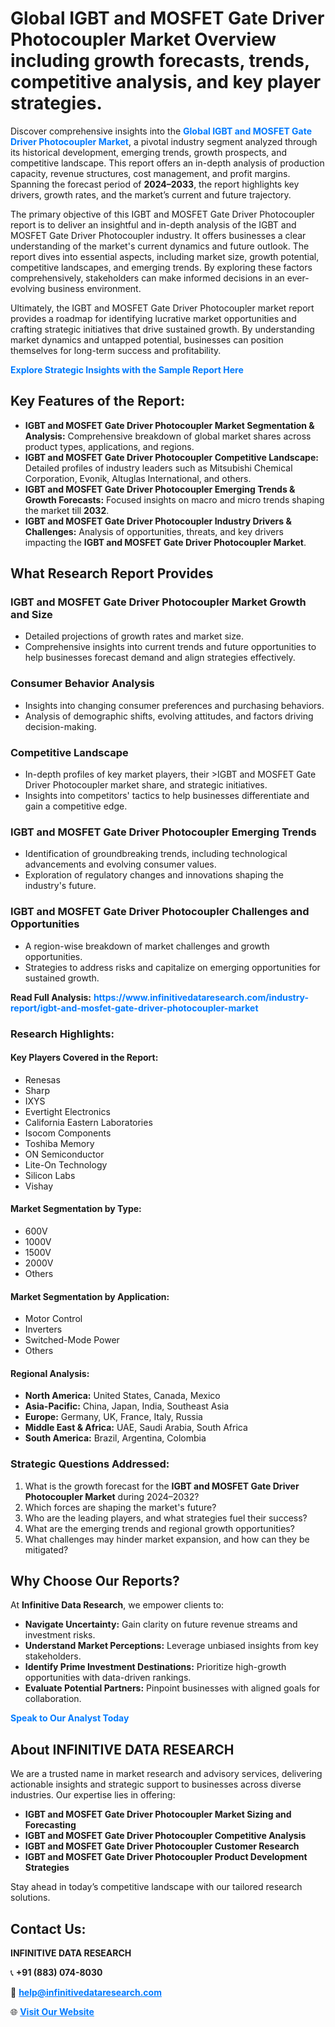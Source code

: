 <h1>Global IGBT and MOSFET Gate Driver Photocoupler Market Overview including growth forecasts, trends, competitive analysis, and key player strategies.</h1>
<p>
Discover comprehensive insights into the 
<a href="https://www.infinitivedataresearch.com/industry-report/igbt-and-mosfet-gate-driver-photocoupler-market" rel="dofollow" style="color: #007BFF; text-decoration: none;"><strong>Global IGBT and MOSFET Gate Driver Photocoupler Market</strong></a>, a pivotal industry segment analyzed through its historical development, emerging trends, growth prospects, and competitive landscape. This report offers an in-depth analysis of production capacity, revenue structures, cost management, and profit margins. Spanning the forecast period of <strong>2024–2033</strong>, the report highlights key drivers, growth rates, and the market’s current and future trajectory.
</p>
<p>
The primary objective of this IGBT and MOSFET Gate Driver Photocoupler report is to deliver an insightful and in-depth analysis of the IGBT and MOSFET Gate Driver Photocoupler industry. It offers businesses a clear understanding of the market's current dynamics and future outlook. The report dives into essential aspects, including market size, growth potential, competitive landscapes, and emerging trends. By exploring these factors comprehensively, stakeholders can make informed decisions in an ever-evolving business environment.
</p>
<p>
Ultimately, the IGBT and MOSFET Gate Driver Photocoupler market report provides a roadmap for identifying lucrative market opportunities and crafting strategic initiatives that drive sustained growth. By understanding market dynamics and untapped potential, businesses can position themselves for long-term success and profitability.
</p>
<p>
<a href="https://www.infinitivedataresearch.com/request-sample/reportId=106520" style="color: #007BFF; text-decoration: none;"><strong>Explore Strategic Insights with the Sample Report Here</strong></a>
</p>

<h2>Key Features of the Report:</h2>
<ul>
<li><strong>IGBT and MOSFET Gate Driver Photocoupler Market Segmentation & Analysis:</strong> Comprehensive breakdown of global market shares across product types, applications, and regions.</li>
<li><strong>IGBT and MOSFET Gate Driver Photocoupler Competitive Landscape:</strong> Detailed profiles of industry leaders such as Mitsubishi Chemical Corporation, Evonik, Altuglas International, and others.</li>
<li><strong>IGBT and MOSFET Gate Driver Photocoupler Emerging Trends & Growth Forecasts:</strong> Focused insights on macro and micro trends shaping the market till <strong>2032</strong>.</li>
<li><strong>IGBT and MOSFET Gate Driver Photocoupler Industry Drivers & Challenges:</strong> Analysis of opportunities, threats, and key drivers impacting the <strong>IGBT and MOSFET Gate Driver Photocoupler Market</strong>.</li>
</ul>

<h2>What Research Report Provides</h2>
<h3>IGBT and MOSFET Gate Driver Photocoupler Market Growth and Size</h3>
<ul>
<li>Detailed projections of growth rates and market size.</li>
<li>Comprehensive insights into current trends and future opportunities to help businesses forecast demand and align strategies effectively.</li>
</ul>

<h3>Consumer Behavior Analysis</h3>
<ul>
<li>Insights into changing consumer preferences and purchasing behaviors.</li>
<li>Analysis of demographic shifts, evolving attitudes, and factors driving decision-making.</li>
</ul>

<h3>Competitive Landscape</h3>
<ul>
<li>In-depth profiles of key market players, their >IGBT and MOSFET Gate Driver Photocoupler market share, and strategic initiatives.</li>
<li>Insights into competitors' tactics to help businesses differentiate and gain a competitive edge.</li>
</ul>

<h3>IGBT and MOSFET Gate Driver Photocoupler Emerging Trends</h3>
<ul>
<li>Identification of groundbreaking trends, including technological advancements and evolving consumer values.</li>
<li>Exploration of regulatory changes and innovations shaping the industry's future.</li>
</ul>

<h3>IGBT and MOSFET Gate Driver Photocoupler Challenges and Opportunities</h3>
<ul>
<li>A region-wise breakdown of market challenges and growth opportunities.</li>
<li>Strategies to address risks and capitalize on emerging opportunities for sustained growth.</li>
</ul>
<p><strong>Read Full Analysis:</strong> <a href="https://www.infinitivedataresearch.com/industry-report/igbt-and-mosfet-gate-driver-photocoupler-market" rel="dofollow" style="color: #007BFF; text-decoration: none;"><strong>https://www.infinitivedataresearch.com/industry-report/igbt-and-mosfet-gate-driver-photocoupler-market</strong></a></p>
<h3>Research Highlights:</h3>
<h4>Key Players Covered in the Report:</h4>
<ul><li>Renesas</li><li>Sharp</li><li>IXYS</li><li>Evertight Electronics</li><li>California Eastern Laboratories</li><li>Isocom Components</li><li>Toshiba Memory</li><li>ON Semiconductor</li><li>Lite-On Technology</li><li>Silicon Labs</li><li>Vishay</li></ul>
<h4>Market Segmentation by Type:</h4>
<ul><li>600V</li><li>1000V</li><li>1500V</li><li>2000V</li><li>Others</li></ul>
<h4>Market Segmentation by Application:</h4>
<ul><li>Motor Control</li><li>Inverters</li><li>Switched-Mode Power</li><li>Others</li></ul>

<h4>Regional Analysis:</h4>
<ul>
<li><strong>North America:</strong> United States, Canada, Mexico</li>
<li><strong>Asia-Pacific:</strong> China, Japan, India, Southeast Asia</li>
<li><strong>Europe:</strong> Germany, UK, France, Italy, Russia</li>
<li><strong>Middle East & Africa:</strong> UAE, Saudi Arabia, South Africa</li>
<li><strong>South America:</strong> Brazil, Argentina, Colombia</li>
</ul>

<h3>Strategic Questions Addressed:</h3>
<ol>
<li>What is the growth forecast for the <strong>IGBT and MOSFET Gate Driver Photocoupler Market</strong> during 2024–2032?</li>
<li>Which forces are shaping the market's future?</li>
<li>Who are the leading players, and what strategies fuel their success?</li>
<li>What are the emerging trends and regional growth opportunities?</li>
<li>What challenges may hinder market expansion, and how can they be mitigated?</li>
</ol>

<h2>Why Choose Our Reports?</h2>
<p>At <strong>Infinitive Data Research</strong>, we empower clients to:</p>
<ul>
<li><strong>Navigate Uncertainty:</strong> Gain clarity on future revenue streams and investment risks.</li>
<li><strong>Understand Market Perceptions:</strong> Leverage unbiased insights from key stakeholders.</li>
<li><strong>Identify Prime Investment Destinations:</strong> Prioritize high-growth opportunities with data-driven rankings.</li>
<li><strong>Evaluate Potential Partners:</strong> Pinpoint businesses with aligned goals for collaboration.</li>
</ul>
<p><a href="https://www.infinitivedataresearch.com/industry-report/igbt-and-mosfet-gate-driver-photocoupler-market" rel="dofollow" style="color: #007BFF; text-decoration: none;"><strong>Speak to Our Analyst Today</strong></a></p>

<h2>About INFINITIVE DATA RESEARCH</h2>
<p>We are a trusted name in market research and advisory services, delivering actionable insights and strategic support to businesses across diverse industries. Our expertise lies in offering:</p>
<ul>
<li><strong>IGBT and MOSFET Gate Driver Photocoupler Market Sizing and Forecasting</strong></li>
<li><strong>IGBT and MOSFET Gate Driver Photocoupler Competitive Analysis</strong></li>
<li><strong>IGBT and MOSFET Gate Driver Photocoupler Customer Research</strong></li>
<li><strong>IGBT and MOSFET Gate Driver Photocoupler Product Development Strategies</strong></li>
</ul>
<p>Stay ahead in today’s competitive landscape with our tailored research solutions.</p>

<h2>Contact Us:</h2>
<p><strong>INFINITIVE DATA RESEARCH</strong></p>
<p>📞 <strong>+91 (883) 074-8030</strong></p>
<p>📧 <strong><a href="mailto:help@infinitivedataresearch.com" style="color: #007BFF;">help@infinitivedataresearch.com</a></strong></p>
<p>🌐 <strong><a href="https://www.infinitivedataresearch.com" rel="dofollow" style="color: #007BFF;">Visit Our Website</a></strong></p>